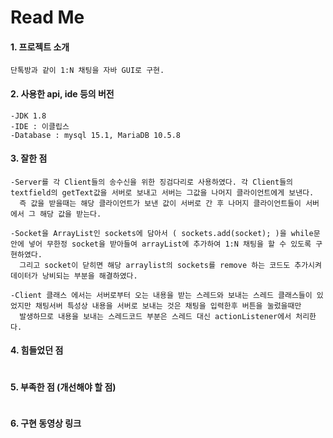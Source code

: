 
# Read Me 

#### 1. 프로젝트 소개
```
단톡방과 같이 1:N 채팅을 자바 GUI로 구현.
```

#### 2. 사용한 api, ide 등의 버전
```
-JDK 1.8
-IDE : 이클립스
-Database : mysql 15.1, MariaDB 10.5.8
```

#### 3. 잘한 점
```
-Server를 각 Client들의 송수신을 위한 징검다리로 사용하였다. 각 Client들의 textfield의 getText값을 서버로 보내고 서버는 그값을 나머지 클라이언트에게 보낸다.
  즉 값을 받을때는 해당 클라이언트가 보낸 값이 서버로 간 후 나머지 클라이언트들이 서버에서 그 해당 값을 받는다.

-Socket을 ArrayList인 sockets에 담아서 ( sockets.add(socket); )을 while문 안에 넣어 무한정 socket을 받아들여 arrayList에 추가하여 1:N 채팅을 할 수 있도록 구현하였다. 
  그리고 socket이 닫히면 해당 arraylist의 sockets를 remove 하는 코드도 추가시켜 데이터가 낭비되는 부분을 해결하였다.

-Client 클래스 에서는 서버로부터 오는 내용을 받는 스레드와 보내는 스레드 클래스들이 있었지만 채팅서버 특성상 내용을 서버로 보내는 것은 채팅을 입력한후 버튼을 눌렀을때만
  발생하므로 내용을 보내는 스레드코드 부분은 스레드 대신 actionListener에서 처리한다.
```
#### 4. 힘들었던 점
```

```
#### 5. 부족한 점 (개선해야 할 점)
```

```
#### 6. 구현 동영상 링크
```

```
